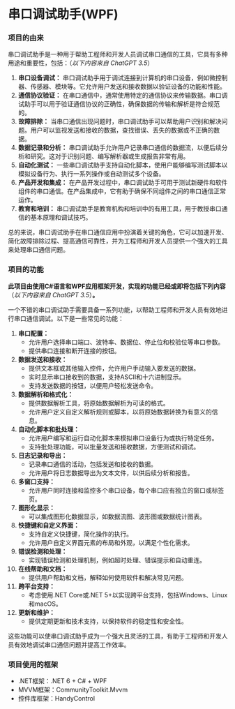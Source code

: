 # 串口调试助手(WPF)
### 项目的由来

串口调试助手是一种用于帮助工程师和开发人员调试串口通信的工具，它具有多种用途和重要性，包括：（*以下内容来自 ChatGPT 3.5*）

1. **串口设备调试：** 串口调试助手用于调试连接到计算机的串口设备，例如微控制器、传感器、模块等。它允许用户发送和接收数据以验证设备的功能和性能。
2. **通信协议验证：** 在串口通信中，通常使用特定的通信协议来传输数据。串口调试助手可以用于验证通信协议的正确性，确保数据的传输和解析是符合规范的。
3. **故障排除：** 当串口通信出现问题时，串口调试助手可以帮助用户识别和解决问题。用户可以监视发送和接收的数据，查找错误、丢失的数据或不正确的数据。
4. **数据记录和分析：** 串口调试助手允许用户记录串口通信的数据流，以便后续分析和研究。这对于识别问题、编写解析器或生成报告非常有用。
5. **自动化测试：** 一些串口调试助手支持自动化脚本，使用户能够编写测试脚本以模拟设备行为、执行一系列操作或自动测试多个设备。
6. **产品开发和集成：** 在产品开发过程中，串口调试助手可用于测试新硬件和软件组件的串口通信。在产品集成中，它有助于确保不同组件之间的串口通信正常运作。
7. **教育和培训：** 串口调试助手是教育机构和培训中的有用工具，用于教授串口通信的基本原理和调试技巧。

总的来说，串口调试助手在串口通信应用中扮演着关键的角色，它可以加速开发、简化故障排除过程、提高通信可靠性，并为工程师和开发人员提供一个强大的工具来处理串口通信问题。

### 项目的功能

**此项目由使用C#语言和WPF应用框架开发，实现的功能已经或即将包括下列内容**（*以下内容来自 ChatGPT 3.5*）**。**

一个不错的串口调试助手需要具备一系列功能，以帮助工程师和开发人员有效地进行串口通信调试。以下是一些常见的功能：

1. **串口配置：**
   - 允许用户选择串口端口、波特率、数据位、停止位和校验位等串口参数。
   - 提供串口连接和断开连接的按钮。
2. **数据发送和接收：**
   - 提供文本框或其他输入控件，允许用户手动输入要发送的数据。
   - 实时显示串口接收到的数据，支持ASCII和十六进制显示。
   - 支持发送数据的按钮，以便用户轻松发送命令。
3. **数据解析和格式化：**
   - 提供数据解析工具，将原始数据解析为可读的格式。
   - 允许用户定义自定义解析规则或脚本，以将原始数据转换为有意义的信息。
4. **自动化脚本和批处理：**
   - 允许用户编写和运行自动化脚本来模拟串口设备行为或执行特定任务。
   - 支持批处理功能，可以批量发送和接收数据，方便测试和调试。
5. **日志记录和导出：**
   - 记录串口通信的活动，包括发送和接收的数据。
   - 允许用户将日志数据导出为文本文件，以供后续分析和报告。
6. **多窗口支持：**
   - 允许用户同时连接和监控多个串口设备，每个串口应有独立的窗口或标签页。
7. **图形化显示：**
   - 可以集成图形化数据显示，如数据流图、波形图或数据统计图表。
8. **快捷键和自定义界面：**
   - 支持自定义快捷键，简化操作的执行。
   - 允许用户自定义界面元素的布局和外观，以满足个性化需求。
9. **错误检测和处理：**
   - 实现错误检测和处理机制，例如超时处理、错误提示和自动重连。
10. **在线帮助和文档：**
    - 提供用户帮助和文档，解释如何使用软件和解决常见问题。
11. **跨平台支持：**
    - 考虑使用.NET Core或.NET 5+以实现跨平台支持，包括Windows、Linux和macOS。
12. **更新和维护：**
    - 提供定期更新和技术支持，以保持软件的稳定性和安全性。

这些功能可以使串口调试助手成为一个强大且灵活的工具，有助于工程师和开发人员有效地调试串口通信问题并提高工作效率。

### 项目使用的框架

+ .NET框架：.NET 6 + C# + WPF
+ MVVM框架：CommunityToolkit.Mvvm
+ 控件库框架：HandyControl

